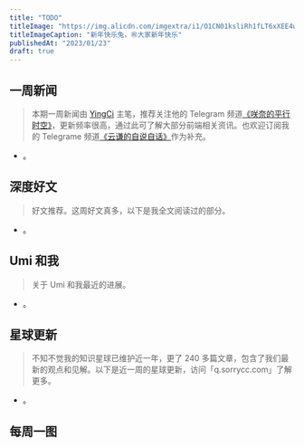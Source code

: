 ```yaml
---
title: "TODO"
titleImage: "https://img.alicdn.com/imgextra/i1/O1CN01ksliRh1fLT6xXEE4w_!!6000000003990-2-tps-1536-1024.png"
titleImageCaption: "新年快乐兔，㊗️大家新年快乐"
publishedAt: "2023/01/23"
draft: true
---
```


## 一周新闻
> 本期一周新闻由 [YingCi](https://github.com/fz6m) 主笔，推荐关注他的 Telegram 频道[《咲奈的平行时空》](https://t.me/SakinaSpace)，更新频率很高，通过此可了解大部分前端相关资讯。也欢迎订阅我的 Telegrame 频道[《云谦的自说自话》](https://t.me/yqtalk)作为补充。

- 。

## 深度好文
> 好文推荐。这周好文真多，以下是我全文阅读过的部分。

- 。

## Umi 和我
> 关于 Umi 和我最近的进展。

- 。

## 星球更新
> 不知不觉我的知识星球已维护近一年，更了 240 多篇文章，包含了我们最新的观点和见解。以下是近一周的星球更新，访问「q.sorrycc.com」了解更多。

- 。

## 每周一图


